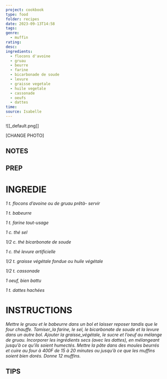 ```yaml
---
project: cookbook
type: food
folder: recipes
date: 2023-09-13T14:58
tags: 
genre:
  - muffin
rating: 
desc: 
ingredients:
  - flocons d'avoine
  - gruau
  - beurre
  - farine
  - bicarbonade de soude
  - levure
  - graisse vegetale
  - huile vegetale
  - cassonade
  - oeufs
  - dattes
time: 
source: Isabelle
---
```


![[_default.png]]

[CHANGE PHOTO]


## NOTES




## PREP


# INGREDIE

_1 t. flocons d’avoine ou de gruau prêtà-_
_servir_

_1 t. babeurre_

_1 t. farine tout-usage_

_1 c. thé sel_

_1/2 c. thé bicarbonate de soude_

_1 c. thé levure artificielle_

_1/2 t. graisse végétale fondue ou huile_
_végétale_

_1/2 t. cassonade_

_1 oeuf, bien battu_

_1 t. dattes hachées_



# INSTRUCTIONS

_Mettre le gruau et le babeurre dans un bol_
_et laisser reposer tandis que le four chauffe._
_Tamiser_la farine, le sel, le bicarbonate de_
_soude et la levure dans un autre bol. Ajouter_
_la graisse_végétale, le sucre et l’oeuf au_
_mélange de gruau. Incorporer les ingrédients_
_secs (avec les dattes), en mélangeant_
_jusqu’à ce qu’ils soient humectés. Mettre la_
_pâte dans des moules beurrés et cuire au_
_four à 400F de 15 à 20 minutes ou jusqu’à ce_
_que les muffins soient bien dorés. Donne 12_
_muffins._




## TIPS



